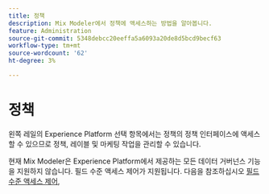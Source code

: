 ```yaml
---
title: 정책
description: Mix Modeler에서 정책에 액세스하는 방법을 알아봅니다.
feature: Administration
source-git-commit: 5348debcc20eeffa5a6093a20de8d5bcd9becf63
workflow-type: tm+mt
source-wordcount: '62'
ht-degree: 3%

---
```



# 정책

왼쪽 레일의 Experience Platform 선택 항목에서는 정책의 정책 인터페이스에 액세스할 수 있으므로 정책, 레이블 및 마케팅 작업을 관리할 수 있습니다.

현재 Mix Modeler은 Experience Platform에서 제공하는 모든 데이터 거버넌스 기능을 지원하지 않습니다. 필드 수준 액세스 제어가 지원됩니다. 다음을 참조하십시오 [필드 수준 액세스 제어](../harmonize-data/dataset-rules.md#field-level-access-control),
